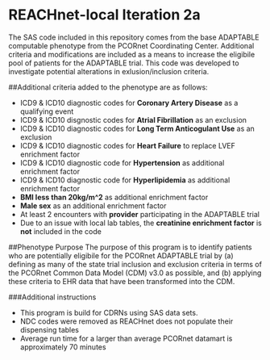 # REACHnet-local Iteration 2a 
The SAS code included in this repository comes from the base ADAPTABLE computable phenotype from the PCORnet Coordinating Center. Additional criteria and modifications are included as a means to increase the eligibile pool of patients for the ADAPTABLE trial. This code was developed to investigate potential alterations in exlusion/inclusion criteria. 

##Additional criteria added to the phenotype are as follows: 
*  ICD9 & ICD10 diagnostic codes for **Coronary Artery Disease** as a qualifying event
*  ICD9 & ICD10 disgnostic codes for **Atrial Fibrillation** as an exclusion 
*  ICD9 & ICD10 diagnostic codes for **Long Term Anticogulant Use** as an exclusion 
*  ICD9 & ICD10 diagnostic codes for **Heart Failure** to replace LVEF enrichment factor 
*  ICD9 & ICD10 diagnostic code for **Hypertension** as additional enrichment factor 
*  ICD9 & ICD10 diagnostic code for **Hyperlipidemia** as additional enrichment factor 
*  **BMI less than 20kg/m^2** as additional enrichment factor 
*  **Male sex** as an additional enrichment factor 
*  At least 2 encounters with **provider** participating in the ADAPTABLE trial 
* Due to an issue with local lab tables, the **creatinine enrichment factor** is **not** included in the code 

##Phenotype Purpose 
The purpose of this program is to identify patients who are potentially eligibile for the PCORnet ADAPTABLE trial by (a) defining as many of the state trial inclusion and exclusion criteria in terms of the PCORnet Common Data Model (CDM) v3.0 as possible, and (b) applying these criteria to EHR data that have been transformed into the CDM. 

###Additional instructions 
* This program is build for CDRNs using SAS data sets. 
* NDC codes were removed as REACHnet does not populate their dispensing tables 
* Average run time for a larger than average PCORnet datamart is approximately 70 minutes 
